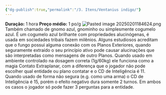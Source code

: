 ```yaml
---
{"dg-publish":true,"permalink":"/3. Itens/Ventanius indigo/"}
---
```


__Duração:__ 1 hora
__Preço médio:__ 1 po/g
![Pasted image 20250201184624.png](/img/user/Pasted%20image%2020250201184624.png)
Também chamado de gnomo azul, gnominho ou simplesmente cogumelo azul. É um cogumelo azul brilhante com propriedades alucinógenas, é usada em sociedades tribais fazem milênios. Alguns estudiosos acreditam que o fungo possui alguma conexão com os Planos Exteriores, quando seguramente extraído o seu princípio ativo pode causar alucinações que são interpretadas como mensagens de outro Planos.
Quando usado em ambiente controlado na dosagem correta (1g/60kg) ele funciona como a magia Contato Extraplanar, com a diferença que o jogador não pode escolher qual entidade ou plano contatar e o CD de Inteligência é 11. Quando usado de forma não segura (e.g. como uma arma) o CD de Inteligência é 15, porém o efeito negativo dura somente 2 turnos. Em ambos os casos o jogador só pode fazer 3 perguntas para a entidade. 